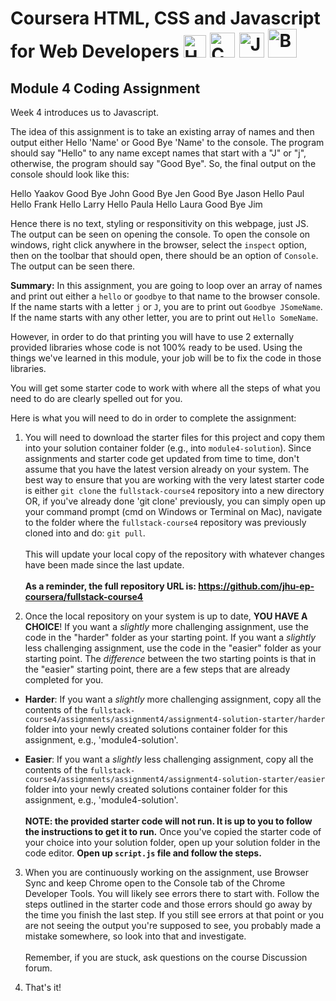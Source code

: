 # Coursera HTML, CSS and Javascript for Web Developers <img alt="HTML5" width="36px" src="https://cdn.jsdelivr.net/npm/programming-languages-logos@0.0.3/src/html/html.svg"/> <img alt="CSS3" width="40px" src="https://upload.wikimedia.org/wikipedia/commons/6/62/CSS3_logo.svg"/> <img alt="JS" width="40px" src="https://cdn.jsdelivr.net/npm/programming-languages-logos@0.0.3/src/javascript/javascript.svg" /> <img alt="Bootstrap" width="46px" src="https://upload.wikimedia.org/wikipedia/commons/b/b2/Bootstrap_logo.svg" />

## Module 4 Coding Assignment

Week 4 introduces us to Javascript.

The idea of this assignment is to take an existing array of names and then output either Hello 'Name' or Good Bye 'Name' to the console. The program should say "Hello" to any name except names that start with a "J" or "j", otherwise, the program should say "Good Bye". So, the final output on the console should look like this:

Hello Yaakov
Good Bye John
Good Bye Jen
Good Bye Jason
Hello Paul
Hello Frank
Hello Larry
Hello Paula
Hello Laura
Good Bye Jim

Hence there is no text, styling or responsitivity on this webpage, just JS. The output can be seen on opening the console. To open the console on windows, right click anywhere in the browser, select the `inspect` option, then on the toolbar that should open, there should be an option of `Console`. The output can be seen there.

**Summary:** In this assignment, you are going to loop over an array of names and print out either a `hello` or `goodbye` to that name to the browser console. If the name starts with a letter `j` or `J`, you are to print out `Goodbye JSomeName`. If the name starts with any other letter, you are to print out `Hello SomeName`.

However, in order to do that printing you will have to use 2 externally provided libraries whose code is not 100% ready to be used. Using the things we've learned in this module, your job will be to fix the code in those libraries.

You will get some starter code to work with where all the steps of what you need to do are clearly spelled out for you.

Here is what you will need to do in order to complete the assignment:


1. You will need to download the starter files for this project and copy them into your solution container folder (e.g., into `module4-solution`). Since assignments and starter code get updated from time to time, don't assume that you have the latest version already on your system. The best way to ensure that you are working with the very latest starter code is either `git clone` the `fullstack-course4` repository into a new directory OR, if you've already done 'git clone' previously, you can simply open up your command prompt (cmd on Windows or Terminal on Mac), navigate to the folder where the `fullstack-course4` repository was previously cloned into and do: `git pull`.
<br><br>
This will update your local copy of the repository with whatever changes have been made since the last update.
<br><br>
**As a reminder, the full repository URL is:
https://github.com/jhu-ep-coursera/fullstack-course4**

2. Once the local repository on your system is up to date, **YOU HAVE A CHOICE**!
If you want a _slightly_ more challenging assignment, use the code in the "harder" folder as your starting point. If you want a _slightly_ less challenging assignment, use the code in the "easier" folder as your starting point. The _difference_ between the two starting points is that in the "easier" starting point, there are a few steps that are already completed for you.
  * **Harder**: If you want a _slightly_ more challenging assignment, copy all the contents of the `fullstack-course4/assignments/assignment4/assignment4-solution-starter/harder` folder into your newly created solutions container folder for this assignment, e.g., 'module4-solution'.

  * **Easier**: If you want a _slightly_ less challenging assignment, copy all the contents of the `fullstack-course4/assignments/assignment4/assignment4-solution-starter/easier` folder into your newly created solutions container folder for this assignment, e.g., 'module4-solution'.
  <br><br>
  **NOTE: the provided starter code will not run. It is up to you to follow the instructions to get it to run.** Once you've copied the starter code of your choice into your solution folder, open up your solution folder in the code editor. **Open up `script.js` file and follow the steps.**

3. When you are continuously working on the assignment, use Browser Sync and keep Chrome open to the Console tab of the Chrome Developer Tools. You will likely see errors there to start with. Follow the steps outlined in the starter code and those errors should go away by the time you finish the last step. If you still see errors at that point or you are not seeing the output you're supposed to see, you probably made a mistake somewhere, so look into that and investigate.
<br><br>
Remember, if you are stuck, ask questions on the course Discussion forum.

4. That's it!